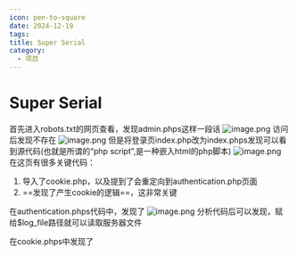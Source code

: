 ```yaml
---
icon: pen-to-square
date: 2024-12-19
tags: 
title: Super Serial
category:
  - 项目
---
```

# Super Serial
首先进入robots.txt的网页查看，发现admin.phps这样一段话
![image.png](https://cdn.jsdelivr.net/gh/fakeppa/blog-img/20241219204250.png)
访问后发现不存在
![image.png](https://cdn.jsdelivr.net/gh/fakeppa/blog-img/20241219204334.png)
但是将登录页index.php改为index.phps发现可以看到源代码(也就是所谓的“php script”,是一种嵌入html的php脚本)
![image.png](https://cdn.jsdelivr.net/gh/fakeppa/blog-img/20241219205640.png)
在这页有很多关键代码：
1. 导入了cookie.php，以及提到了会重定向到authentication.php页面
2. ==发现了产生cookie的逻辑==，这非常关键


在authentication.phps代码中，发现了
![image.png](https://cdn.jsdelivr.net/gh/fakeppa/blog-img/20241219205005.png)
分析代码后可以发现，赋给$log_file路径就可以读取服务器文件

在cookie.phps中发现了
